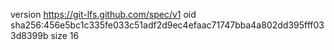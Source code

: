 version https://git-lfs.github.com/spec/v1
oid sha256:456e5bc1c335fe033c51adf2d9ec4efaac71747bba4a802dd395fff033d8399b
size 16
